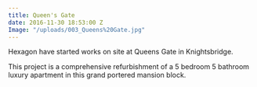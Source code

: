 ```yaml
---
title: Queen's Gate
date: 2016-11-30 18:53:00 Z
Image: "/uploads/003_Queens%20Gate.jpg"
---
```


Hexagon have started works on site at Queens Gate in Knightsbridge.

This project is a comprehensive refurbishment of a 5 bedroom 5 bathroom luxury apartment in this grand portered mansion block.